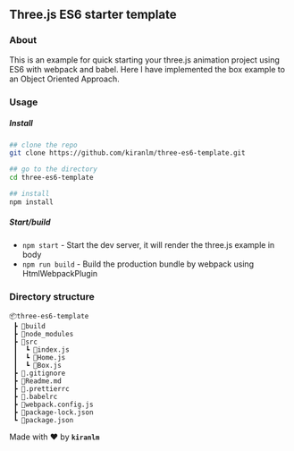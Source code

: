 ## Three.js ES6 starter template

### About

This is an example for quick starting your three.js animation project using ES6 with webpack and babel.
Here I have implemented the box example to an Object Oriented Approach.

### Usage

##### Install

```bash
## clone the repo
git clone https://github.com/kiranlm/three-es6-template.git

## go to the directory
cd three-es6-template

## install
npm install
```

##### Start/build

- `npm start` - Start the dev server, it will render the three.js example in body
- `npm run build` - Build the production bundle by webpack using HtmlWebpackPlugin

### Directory structure

```
📦three-es6-template
 ┣ 📂build
 ┣ 📂node_modules
 ┣ 📂src
 ┃  ┗ 📜index.js
 ┃  ┗ 📜Home.js
 ┃  ┗ 📜Box.js
 ┣ 📜.gitignore
 ┣ 📃Readme.md
 ┣ 📜.prettierrc
 ┣ 📜.babelrc
 ┣ 📜webpack.config.js
 ┣ 📜package-lock.json
 ┗ 📜package.json
```

Made with :heart: by **`kiranlm`**
